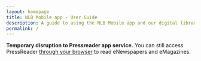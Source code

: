 ```yaml
---
layout: homepage
title: NLB Mobile app - User Guide
description: A guide to using the NLB Mobile app and our digital library
permalink: /
---
```

<!--Add notification here -->
<b>Temporary disruption to Pressreader app service.</b> You can still access PressReader <a href="https://go.gov.sg/nlb-pressreader">through your browser</a> to read eNewspapers and eMagazines.

